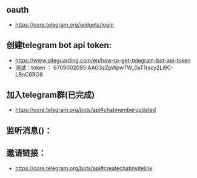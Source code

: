 ## oauth

- https://core.telegram.org/widgets/login

## 创建telegram bot api token:
- https://www.siteguarding.com/en/how-to-get-telegram-bot-api-token
- 测试：token  ： 6709002095:AAG3zZpWpwTW_0sT1rscy2Li9C-LBnC6RO8



## 加入telegram群(已完成)
- https://core.telegram.org/bots/api#chatmemberupdated

## 监听消息()：

## 邀请链接：
- https://core.telegram.org/bots/api#createchatinvitelink